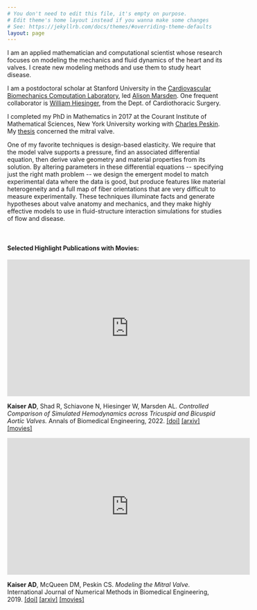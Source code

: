 ```yaml
---
# You don't need to edit this file, it's empty on purpose.
# Edit theme's home layout instead if you wanna make some changes
# See: https://jekyllrb.com/docs/themes/#overriding-theme-defaults
layout: page
---
```


I am an applied mathematician and computational scientist whose research focuses on modeling the mechanics and fluid dynamics of the heart and its valves. I create new modeling methods and use them to study heart disease.

I am a postdoctoral scholar at Stanford University in the [Cardiovascular Biomechanics Computation Laboratory](https://cbcl.stanford.edu/), led [Alison Marsden](https://profiles.stanford.edu/alison-marsden). One frequent collaborator is [William Hiesinger](https://med.stanford.edu/hiesingerlab.html), from the Dept. of Cardiothoracic Surgery. 

I completed my PhD in Mathematics in 2017 at the Courant Institute of Mathematical Sciences, New York University working with [Charles Peskin](https://www.math.nyu.edu/~peskin/). My [thesis](https://arxiv.org/abs/2208.13317) concerned the mitral valve. 

One of my favorite techniques is design-based elasticity. We require that the model valve supports a pressure, find an associated differential equation, then derive valve geometry and material properties from its solution. By altering parameters in these differential equations -- specifying just the right math problem -- we design the emergent model to match experimental data where the data is good, but produce features like material heterogeneity and a full map of fiber orientations that are very difficult to measure experimentally. These techniques illuminate facts and generate hypotheses about valve anatomy and mechanics, and they make highly effective models to use in fluid-structure interaction simulations for studies of flow and disease.

&nbsp;

#### Selected Highlight Publications with Movies: 


<p align="center">
<iframe width="560" height="315" 
src="https://www.youtube.com/embed/kk4asNb6qD8" 
title="YouTube video player" 
frameborder="0" 
allow="accelerometer; autoplay; clipboard-write; encrypted-media; gyroscope; picture-in-picture" 
allowfullscreen></iframe>
</p>


__Kaiser AD__, Shad R, Schiavone N, Hiesinger W, Marsden AL. _Controlled Comparison of Simulated Hemodynamics across Tricuspid and Bicuspid Aortic Valves._ Annals of Biomedical Engineering, 2022. [[doi]](https://doi.org/10.1007/s10439-022-02983-4) [[arxiv]](https://arxiv.org/abs/2109.08261) [[movies]](https://www.youtube.com/watch?v=SQrFoCUKOk0&list=PLVE1-rUYcsaJYmYqGy7Y5xFfdontjI1Xq)


<p align="center">
<iframe width="560" height="315" 
src="https://www.youtube.com/embed/-KC4oPxEAw4" 
title="YouTube video player" 
frameborder="0" 
allow="accelerometer; autoplay; clipboard-write; encrypted-media; gyroscope; picture-in-picture" 
allowfullscreen></iframe>
</p>

__Kaiser AD__, McQueen DM, Peskin CS. _Modeling the Mitral Valve._ International Journal of Numerical Methods in Biomedical Engineering, 2019. [[doi]](http://doi.org/10.1002/cnm.3240) [[arxiv]](https://arxiv.org/abs/2109.08261) [[movies]](https://www.youtube.com/watch?v=GjXboGhaeb4&list=PLVE1-rUYcsaJXpy5_xfRvsNxcj3Rb_azW)








